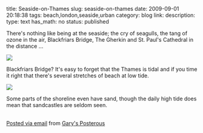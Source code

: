 title: Seaside-on-Thames
slug: seaside-on-thames
date: 2009-09-01 20:18:38
tags: beach,london,seaside,urban
category: blog
link: 
description: 
type: text
has_math: no
status: published

There's nothing like being at the seaside; the cry of seagulls, the tang of ozone in the air, Blackfriars Bridge, The Gherkin and St. Paul's Cathedral in the distance ...

[![](http://posterous.com/getfile/files.posterous.com/vicchi/UdRPGxlcz41Cx4hn1q7sv2tMPNewTChALC9cqdNW3y69GUmpjv6Ru6yo0evD/photo.jpg.scaled.500.jpg)](http://posterous.com/getfile/files.posterous.com/vicchi/bgN1421sTKXSOWKzzsOzT1xAoP783MT06v8cm9EaDbFfDdpzBzoymdRmxjIp/photo.jpg "http://posterous.com/getfile/files.posterous.com/vicchi/bgN1421sTKXSOWKzzsOzT1xAoP783MT06v8cm9EaDbFfDdpzBzoymdRmxjIp/photo.jpg") 

Blackfriars Bridge? It's easy to forget that the Thames is tidal and if you time it right that there's several stretches of beach at low tide.

[![](http://posterous.com/getfile/files.posterous.com/vicchi/rjZik4SlIjHkx9zIrCpBOaxnRQA2qxl41ylemlRzfQL2JER6rShZzHAgDz3z/IMG_1227.jpg.scaled.500.jpg)](http://posterous.com/getfile/files.posterous.com/vicchi/C9SHnVvWaTiGgh2U0uGRR84P4dTDpM1Lda6HqsKjEh2ceTJDbFeQhapv3V0k/IMG_1227.jpg.scaled.1000.jpg "http://posterous.com/getfile/files.posterous.com/vicchi/C9SHnVvWaTiGgh2U0uGRR84P4dTDpM1Lda6HqsKjEh2ceTJDbFeQhapv3V0k/IMG_1227.jpg.scaled.1000.jpg") 

Some parts of the shoreline even have sand, though the daily high tide does mean that sandcastles are seldom seen.   
   


  [Posted via email](http://posterous.com "http://posterous.com") from [Gary's Posterous](http://vicchi.posterous.com/seaside-on-thames "http://vicchi.posterous.com/seaside-on-thames") 

 

